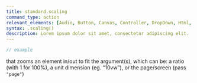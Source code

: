 ```yaml
---
title: standard.scaling
command_type: action
relevant_elements: [Audio, Button, Canvas, Controller, DropDown, Html, Image, MediaRecorder, Scale, Text, TextInput, Tooltip, Video, Youtube]
syntax: .scaling()
description: Lorem ipsum dolor sit amet, consectetur adipiscing elit.
---
```


```javascript
// example
```

that zooms an element in/out to fit the argument(s), which can be: a ratio (with 1 for 100%), a unit dimension (eg. “10vw”), or the page/screen (pass `"page"`)
